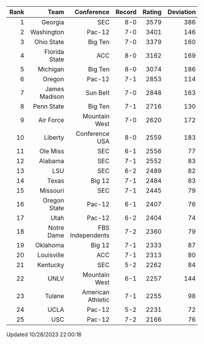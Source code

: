 | Rank  | Team                 | Conference           | Record   | Rating | Deviation |
| ---:  | ---:                 | ---:                 | ---:     | ---:   | ---:      |
| 1     | Georgia              | SEC                  | 8-0      | 3579   | 386       |
| 2     | Washington           | Pac-12               | 7-0      | 3401   | 146       |
| 3     | Ohio State           | Big Ten              | 7-0      | 3379   | 160       |
| 4     | Florida State        | ACC                  | 8-0      | 3162   | 169       |
| 5     | Michigan             | Big Ten              | 8-0      | 3074   | 186       |
| 6     | Oregon               | Pac-12               | 7-1      | 2853   | 114       |
| 7     | James Madison        | Sun Belt             | 7-0      | 2848   | 163       |
| 8     | Penn State           | Big Ten              | 7-1      | 2716   | 130       |
| 9     | Air Force            | Mountain West        | 7-0      | 2620   | 172       |
| 10    | Liberty              | Conference USA       | 8-0      | 2559   | 183       |
| 11    | Ole Miss             | SEC                  | 6-1      | 2556   | 77        |
| 12    | Alabama              | SEC                  | 7-1      | 2552   | 83        |
| 13    | LSU                  | SEC                  | 6-2      | 2489   | 82        |
| 14    | Texas                | Big 12               | 7-1      | 2484   | 83        |
| 15    | Missouri             | SEC                  | 7-1      | 2445   | 79        |
| 16    | Oregon State         | Pac-12               | 6-1      | 2407   | 76        |
| 17    | Utah                 | Pac-12               | 6-2      | 2404   | 74        |
| 18    | Notre Dame           | FBS Independents     | 7-2      | 2360   | 79        |
| 19    | Oklahoma             | Big 12               | 7-1      | 2333   | 87        |
| 20    | Louisville           | ACC                  | 7-1      | 2313   | 80        |
| 21    | Kentucky             | SEC                  | 5-2      | 2262   | 84        |
| 22    | UNLV                 | Mountain West        | 6-1      | 2257   | 144       |
| 23    | Tulane               | American Athletic    | 7-1      | 2255   | 98        |
| 24    | UCLA                 | Pac-12               | 5-2      | 2231   | 72        |
| 25    | USC                  | Pac-12               | 7-2      | 2166   | 76        |

Updated 10/28/2023 22:00:16
